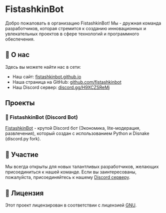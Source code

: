 # FistashkinBot

Добро пожаловать в организацию FistashkinBot! Мы - дружная команда разработчиков, которая стремится к созданию инновационных и увлекательных проектов в сфере технологий и программного обеспечения.

## 🌸 О нас
Здесь вы можете найти нас в сети:
- Наш сайт: [fistashkinbot.github.io](https://fistashkinbot.github.io)
- Наша страница на GitHub: [github.com/fistashkinbot](https://github.com/fistashkinbot)
- Наш Discord сервер: [discord.gg/H9XCZSReMj](https://discord.gg/H9XCZSReMj)

## Проекты

### 🐒 FistashkinBot (Discord Bot)
[FistashkinBot](https://github.com/fistashkinbot/FistashkinBot-Beta) - крутой Discord бот (Экономика, lite-модерация, развлечения), который создан с использованием Python и Disnake (discord.py fork).

## 🥳 Участие
Мы всегда открыты для новых талантливых разработчиков, желающих присоединиться к нашей команде. Если вы заинтересованы, пожалуйста, присоединяйтесь к нашему [Discord серверу](https://discord.gg/H9XCZSReMj).

## 📝 Лицензия
Этот проект лицензирован в соответствии с лицензией [GNU](LICENSE).

